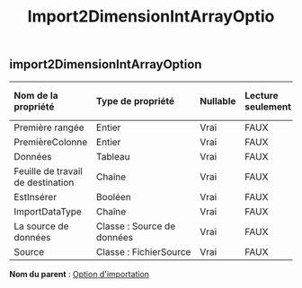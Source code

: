 ﻿---
title: Import2DimensionIntArrayOptio
second_title: Aspose.Cells Cloud Documen
type: docs
url: /fr/specification/model/import2dimensionintarrayoption/
description: "Aspose.Cells Spécification du modèle cloud : Import2DimensionIntArrayOption. Gérez sans effort Excel et d'autres feuilles de calcul avec des fonctionnalités telles que l'ouverture, la génération, l'édition, le fractionnement, la fusion, la comparaison et la conversion."
kwords: Excel, Office, feuille de calcul, Cloud REST API, Import2DimensionIntArrayOption
weight: 50
---
## **import2DimensionIntArrayOption**

 

| Nom de la propriété| Type de propriété| Nullable| Lecture seulement| Valeur par défaut| Description|
|:- |:- |:- |:- |:- |:- |
| Première rangée| Entier| Vrai| FAUX|||
| PremièreColonne| Entier| Vrai| FAUX|||
| Données|Tableau<Integer> | Vrai| FAUX|||
| Feuille de travail de destination| Chaîne| Vrai| FAUX|||
| EstInsérer| Booléen| Vrai| FAUX|||
| ImportDataType| Chaîne| Vrai| FAUX|||
| La source de données| Classe : Source de données| Vrai| FAUX|||
| Source| Classe : FichierSource| Vrai| FAUX|||

**Nom du parent** : [Option d'importation](/specification/model/importoption)

